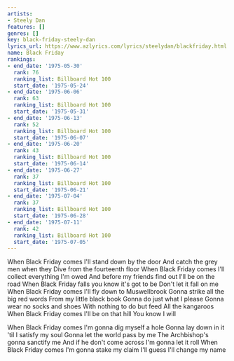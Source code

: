 ```yaml
---
artists:
- Steely Dan
features: []
genres: []
key: black-friday-steely-dan
lyrics_url: https://www.azlyrics.com/lyrics/steelydan/blackfriday.html
name: Black Friday
rankings:
- end_date: '1975-05-30'
  rank: 76
  ranking_list: Billboard Hot 100
  start_date: '1975-05-24'
- end_date: '1975-06-06'
  rank: 63
  ranking_list: Billboard Hot 100
  start_date: '1975-05-31'
- end_date: '1975-06-13'
  rank: 52
  ranking_list: Billboard Hot 100
  start_date: '1975-06-07'
- end_date: '1975-06-20'
  rank: 43
  ranking_list: Billboard Hot 100
  start_date: '1975-06-14'
- end_date: '1975-06-27'
  rank: 37
  ranking_list: Billboard Hot 100
  start_date: '1975-06-21'
- end_date: '1975-07-04'
  rank: 37
  ranking_list: Billboard Hot 100
  start_date: '1975-06-28'
- end_date: '1975-07-11'
  rank: 42
  ranking_list: Billboard Hot 100
  start_date: '1975-07-05'
---
```


When Black Friday comes
I'll stand down by the door
And catch the grey men when they
Dive from the fourteenth floor
When Black Friday comes
I'll collect everything I'm owed
And before my friends find out
I'll be on the road
When Black Friday falls you know it's got to be
Don't let it fall on me
When Black Friday comes
I'll fly down to Muswellbrook
Gonna strike all the big red words
From my little black book
Gonna do just what I please
Gonna wear no socks and shoes
With nothing to do but feed
All the kangaroos
When Black Friday comes I'll be on that hill
You know I will

When Black Friday comes
I'm gonna dig myself a hole
Gonna lay down in it 'til
I satisfy my soul
Gonna let the world pass by me
The Archbishop's gonna sanctify me
And if he don't come across
I'm gonna let it roll
When Black Friday comes
I'm gonna stake my claim
I'll guess I'll change my name



